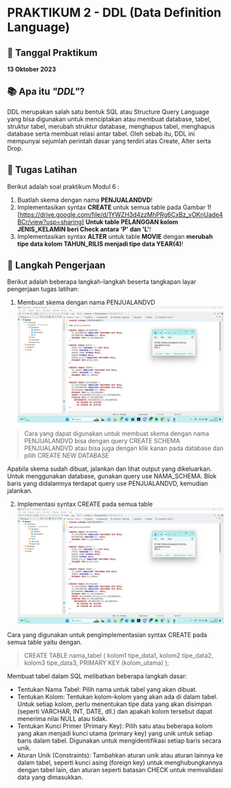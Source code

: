 # PRAKTIKUM 2 - DDL (Data Definition Language)

## 📅 Tanggal Praktikum
**13 Oktober 2023**

## 📚 Apa itu _**"DDL"**_?
DDL merupakan salah satu bentuk SQL atau Structure Query Language yang bisa digunakan untuk menciptakan atau membuat database, tabel, struktur tabel, merubah struktur database, menghapus tabel, menghapus database serta membuat relasi antar tabel. Oleh sebab itu, DDL ini mempunyai sejumlah perintah dasar yang terdiri atas Create, Alter serta Drop.

## 🚀 Tugas Latihan
Berikut adalah soal praktikum Modul 6 :
1. Buatlah skema dengan nama **PENJUALANDVD**!
2. Implementasikan syntax **CREATE** untuk semua table pada Gambar 1! [https://drive.google.com/file/d/1YWZH3d4zzMhPRg6CxBz_vOKnUade4BCr/view?usp=sharing]
**Untuk table PELANGGAN kolom JENIS_KELAMIN beri Check antara 'P' dan 'L'**!
3. Implementasikan syntax **ALTER** untuk table **MOVIE** dengan **merubah tipe data kolom TAHUN_RILIS menjadi tipe data YEAR(4)**!



## 📸 Langkah Pengerjaan
Berikut adalah beberapa langkah-langkah beserta tangkapan layar pengerjaan tugas latihan:
1. Membuat skema dengan nama PENJUALANDVD
![Skema PENJUALANDVD](https://github.com/slvptr1/IniGambarPrakSQL/blob/main/Screenshot%20(239).png)
> Cara yang dapat digunakan untuk membuat skema dengan nama PENJUALANDVD bisa dengan query CREATE SCHEMA PENJUALANDVD atau bisa juga dengan klik kanan pada database dan pilih CREATE NEW DATABASE


Apabila skema sudah dibuat, jalankan dan lihat output yang dikeluarkan. Untuk menggunakan database, gunakan query use NAMA_SCHEMA. Blok baris yang didalamnya terdapat query use PENJUALANDVD, kemudian jalankan.

2. Implementasi syntax CREATE pada semua table
![CREATE pada table](https://github.com/slvptr1/IniGambarPrakSQL/blob/main/Screenshot%20(239).png)

Cara yang digunakan untuk pengimplementasian syntax CREATE pada semua table yaitu dengan.
>CREATE TABLE nama_tabel (
  kolom1 tipe_data1,
  kolom2 tipe_data2,
  kolom3 tipe_data3,
  PRIMARY KEY (kolom_utama)
);

Membuat tabel dalam SQL melibatkan beberapa langkah dasar:
- Tentukan Nama Tabel: Pilih nama untuk tabel yang akan dibuat.
- Tentukan Kolom: Tentukan kolom-kolom yang akan ada di dalam tabel. Untuk setiap kolom, perlu menentukan tipe data yang akan disimpan (seperti VARCHAR, INT, DATE, dll.) dan apakah kolom tersebut dapat menerima nilai NULL atau tidak.
- Tentukan Kunci Primer (Primary Key): Pilih satu atau beberapa kolom yang akan menjadi kunci utama (primary key) yang unik untuk setiap baris dalam tabel. Digunakan untuk mengidentifikasi setiap baris secara unik.
- Aturan Unik (Constraints): Tambahkan aturan unik atau aturan lainnya ke dalam tabel, seperti kunci asing (foreign key) untuk menghubungkannya dengan tabel lain, dan aturan seperti batasan CHECK untuk memvalidasi data yang dimasukkan.


